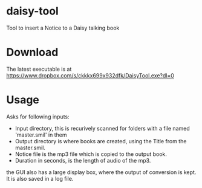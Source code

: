 # daisy-tool

Tool to insert a Notice to a Daisy talking book

# Download
The latest executable is at https://www.dropbox.com/s/ckkkx699x932dfk/DaisyTool.exe?dl=0

# Usage

  Asks for following inputs:
  * Input directory, this is recurively scanned for folders with a file named 'master.smil' in them
  * Output directory is where books are created, using the Title from the master.smil.
  * Notice file is the mp3 file which is copied to the output book.
  * Duration in seconds, is the length of audio of the mp3.

  the GUI also has a large display box, where the output of conversion is kept.
  It is also saved in a log file.


	

